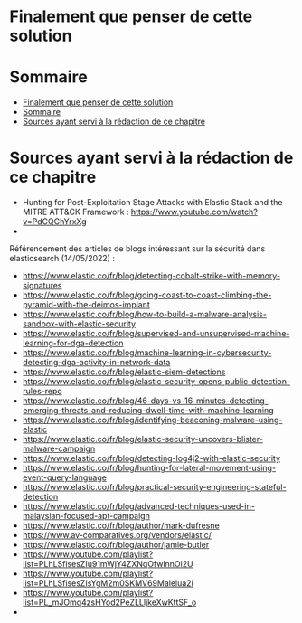 # Finalement que penser de cette solution
# Sommaire

- [Finalement que penser de cette solution](#finalement-que-penser-de-cette-solution)
- [Sommaire](#sommaire)
- [Sources ayant servi à la rédaction de ce chapitre](#sources-ayant-servi-à-la-rédaction-de-ce-chapitre)


# Sources ayant servi à la rédaction de ce chapitre
- Hunting for Post-Exploitation Stage Attacks with Elastic Stack and the MITRE ATT&CK Framework : https://www.youtube.com/watch?v=PdCQChYrxXg
- 

Référencement des articles de blogs intéressant sur la sécurité dans elasticsearch (14/05/2022) :

- https://www.elastic.co/fr/blog/detecting-cobalt-strike-with-memory-signatures
- https://www.elastic.co/fr/blog/going-coast-to-coast-climbing-the-pyramid-with-the-deimos-implant
- https://www.elastic.co/fr/blog/how-to-build-a-malware-analysis-sandbox-with-elastic-security
- https://www.elastic.co/fr/blog/supervised-and-unsupervised-machine-learning-for-dga-detection
- https://www.elastic.co/fr/blog/machine-learning-in-cybersecurity-detecting-dga-activity-in-network-data
- https://www.elastic.co/fr/blog/elastic-siem-detections
- https://www.elastic.co/fr/blog/elastic-security-opens-public-detection-rules-repo
- https://www.elastic.co/fr/blog/46-days-vs-16-minutes-detecting-emerging-threats-and-reducing-dwell-time-with-machine-learning
- https://www.elastic.co/fr/blog/identifying-beaconing-malware-using-elastic
- https://www.elastic.co/fr/blog/elastic-security-uncovers-blister-malware-campaign
- https://www.elastic.co/fr/blog/detecting-log4j2-with-elastic-security
- https://www.elastic.co/fr/blog/hunting-for-lateral-movement-using-event-query-language
- https://www.elastic.co/fr/blog/practical-security-engineering-stateful-detection
- https://www.elastic.co/fr/blog/advanced-techniques-used-in-malaysian-focused-apt-campaign
- https://www.elastic.co/fr/blog/author/mark-dufresne
- https://www.av-comparatives.org/vendors/elastic/
- https://www.elastic.co/fr/blog/author/jamie-butler
- https://www.youtube.com/playlist?list=PLhLSfisesZIu91mWjY4ZXNqOfwlnnOi2U
- https://www.youtube.com/playlist?list=PLhLSfisesZIsYgM2m0SKMV69Malelua2i
- https://www.youtube.com/playlist?list=PL_mJOmq4zsHYod2PeZLLljkeXwKttSF_o
- 
